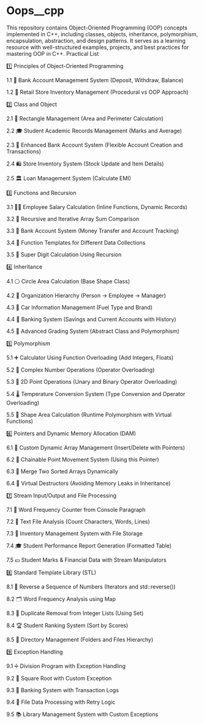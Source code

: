 # Oops__cpp
 This repository contains Object-Oriented Programming (OOP) concepts implemented in C++, including classes, objects, inheritance, polymorphism, encapsulation, abstraction, and design patterns. It serves as a learning resource with well-structured examples, projects, and best practices for mastering OOP in C++.
 Practical List

1️⃣ Principles of Object-Oriented Programming

1.1 🏦 Bank Account Management System (Deposit, Withdraw, Balance)

1.2 🛒 Retail Store Inventory Management (Procedural vs OOP Approach)

2️⃣ Class and Object

2.1 📐 Rectangle Management (Area and Perimeter Calculation)

2.2 🎓 Student Academic Records Management (Marks and Average)

2.3 🏦 Enhanced Bank Account System (Flexible Account Creation and Transactions)

2.4 🛍️ Store Inventory System (Stock Update and Item Details)

2.5 🏛️ Loan Management System (Calculate EMI)

3️⃣ Functions and Recursion

3.1 👩‍💼 Employee Salary Calculation (Inline Functions, Dynamic Records)

3.2 🔄 Recursive and Iterative Array Sum Comparison

3.3 💸 Bank Account System (Money Transfer and Account Tracking)

3.4 🧩 Function Templates for Different Data Collections

3.5 🔢 Super Digit Calculation Using Recursion

4️⃣ Inheritance

4.1 ⚪ Circle Area Calculation (Base Shape Class)

4.2 🏢 Organization Hierarchy (Person → Employee → Manager)

4.3 🚗 Car Information Management (Fuel Type and Brand)

4.4 🏦 Banking System (Savings and Current Accounts with History)

4.5 📝 Advanced Grading System (Abstract Class and Polymorphism)

5️⃣ Polymorphism

5.1 ➕ Calculator Using Function Overloading (Add Integers, Floats)

5.2 🔷 Complex Number Operations (Operator Overloading)

5.3 📍 2D Point Operations (Unary and Binary Operator Overloading)

5.4 🌡️ Temperature Conversion System (Type Conversion and Operator Overloading)

5.5 🔺 Shape Area Calculation (Runtime Polymorphism with Virtual Functions)

6️⃣ Pointers and Dynamic Memory Allocation (DAM)

6.1 🧠 Custom Dynamic Array Management (Insert/Delete with Pointers)

6.2 🎯 Chainable Point Movement System (Using this Pointer)

6.3 🔗 Merge Two Sorted Arrays Dynamically

6.4 🚫 Virtual Destructors (Avoiding Memory Leaks in Inheritance)

7️⃣ Stream Input/Output and File Processing

7.1 📝 Word Frequency Counter from Console Paragraph

7.2 📄 Text File Analysis (Count Characters, Words, Lines)

7.3 🛒 Inventory Management System with File Storage

7.4 🎓 Student Performance Report Generation (Formatted Table)

7.5 💵 Student Marks & Financial Data with Stream Manipulators

8️⃣ Standard Template Library (STL)

8.1 🔁 Reverse a Sequence of Numbers (Iterators and std::reverse())

8.2 🗂️ Word Frequency Analysis using Map

8.3 🚮 Duplicate Removal from Integer Lists (Using Set)

8.4 🏆 Student Ranking System (Sort by Scores)

8.5 📁 Directory Management (Folders and Files Hierarchy)

9️⃣ Exception Handling

9.1 ➗ Division Program with Exception Handling

9.2 🧮 Square Root with Custom Exception

9.3 🏦 Banking System with Transaction Logs

9.4 📂 File Data Processing with Retry Logic

9.5 📚 Library Management System with Custom Exceptions
